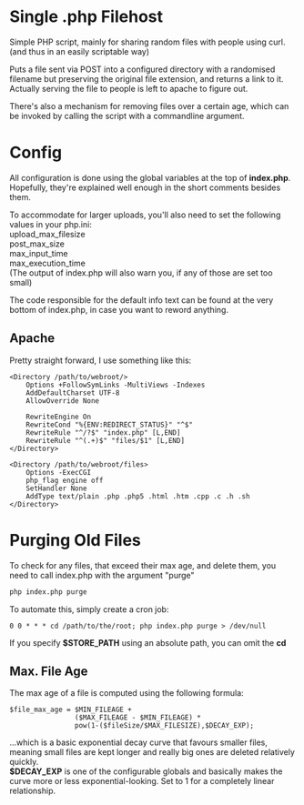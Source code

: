 # Single .php Filehost
Simple PHP script, mainly for sharing random files with people using curl. (and thus in an easily scriptable way)

Puts a file sent via POST into a configured directory with a randomised filename but preserving the original file extension, and returns a link to it.  
Actually serving the file to people is left to apache to figure out.

There's also a mechanism for removing files over a certain age, which can be invoked by calling the script with a commandline argument.

# Config
All configuration is done using the global variables at the top of **index.php**. Hopefully, they're explained well enough in the short comments besides them.

To accommodate for larger uploads, you'll also need to set the following values in your php.ini:  
upload_max_filesize  
post_max_size  
max_input_time  
max_execution_time  
(The output of index.php will also warn you, if any of those are set too small)

The code responsible for the default info text can be found at the very bottom of index.php, in case you want to reword anything.

## Apache
Pretty straight forward, I use something like this:  

```
<Directory /path/to/webroot/>
    Options +FollowSymLinks -MultiViews -Indexes
    AddDefaultCharset UTF-8
    AllowOverride None

    RewriteEngine On
    RewriteCond "%{ENV:REDIRECT_STATUS}" "^$"
    RewriteRule "^/?$" "index.php" [L,END]
    RewriteRule "^(.+)$" "files/$1" [L,END]
</Directory>

<Directory /path/to/webroot/files>
    Options -ExecCGI
    php_flag engine off
    SetHandler None
    AddType text/plain .php .php5 .html .htm .cpp .c .h .sh
</Directory>
```

# Purging Old Files
To check for any files, that exceed their max age, and delete them, you need to call index.php with the argument "purge"  
```bash
php index.php purge
```

To automate this, simply create a cron job:
```
0 0 * * * cd /path/to/the/root; php index.php purge > /dev/null
```
If you specify **$STORE_PATH** using an absolute path, you can omit the **cd**


## Max. File Age
The max age of a file is computed using the following formula:
```
$file_max_age = $MIN_FILEAGE +  
                ($MAX_FILEAGE - $MIN_FILEAGE) *  
                pow(1-($fileSize/$MAX_FILESIZE),$DECAY_EXP);
```
...which is a basic exponential decay curve that favours smaller files, meaning small files are kept longer and really big ones are deleted relatively quickly.  
**$DECAY_EXP** is one of the configurable globals and basically makes the curve more or less exponential-looking. Set to 1 for a completely linear relationship.  
